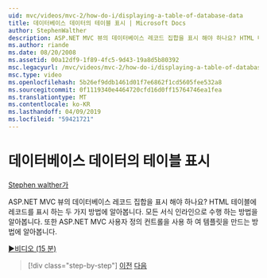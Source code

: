 ```yaml
---
uid: mvc/videos/mvc-2/how-do-i/displaying-a-table-of-database-data
title: 데이터베이스 데이터의 테이블 표시 | Microsoft Docs
author: StephenWalther
description: ASP.NET MVC 뷰의 데이터베이스 레코드 집합을 표시 해야 하나요? HTML 테이블에 레코드를 표시 하는 두 가지 방법에 알아봅니다. 모든 t를 수행 하는 방법에 알아봅니다...
ms.author: riande
ms.date: 08/20/2008
ms.assetid: 00a12df9-1f89-4fc5-9d43-19a8d5b80392
msc.legacyurl: /mvc/videos/mvc-2/how-do-i/displaying-a-table-of-database-data
msc.type: video
ms.openlocfilehash: 5b26ef9ddb1461d01f7e6862f1cd5605fee532a8
ms.sourcegitcommit: 0f1119340e4464720cfd16d0ff15764746ea1fea
ms.translationtype: MT
ms.contentlocale: ko-KR
ms.lasthandoff: 04/09/2019
ms.locfileid: "59421721"
---
```

# <a name="displaying-a-table-of-database-data"></a>데이터베이스 데이터의 테이블 표시

[Stephen walther가](https://github.com/StephenWalther)

ASP.NET MVC 뷰의 데이터베이스 레코드 집합을 표시 해야 하나요? HTML 테이블에 레코드를 표시 하는 두 가지 방법에 알아봅니다. 모든 서식 인라인으로 수행 하는 방법을 알아봅니다. 또한 ASP.NET MVC 사용자 정의 컨트롤을 사용 하 여 템플릿을 만드는 방법에 알아봅니다.

[&#9654;비디오 (15 분)](https://channel9.msdn.com/Blogs/ASP-NET-Site-Videos/displaying-a-table-of-database-data)

> [!div class="step-by-step"]
> [이전](creating-model-classes-with-linq-to-sql.md)
> [다음](what-is-aspnet-mvc-80-minute-technical-video-for-developers-building-nerddinner.md)
